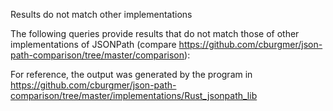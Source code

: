 Results do not match other implementations

The following queries provide results that do not match those of other implementations of JSONPath
(compare https://github.com/cburgmer/json-path-comparison/tree/master/comparison):


For reference, the output was generated by the program in https://github.com/cburgmer/json-path-comparison/tree/master/implementations/Rust_jsonpath_lib
